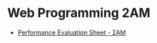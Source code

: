 # Web Programming 2AM

- [Performance Evaluation Sheet - 2AM](https://docs.google.com/spreadsheets/d/1GVOSEzx2FEdt_sv7TvSfaTDw2nV58DUtmoZacRvbod4/edit?gid=0#gid=0)
